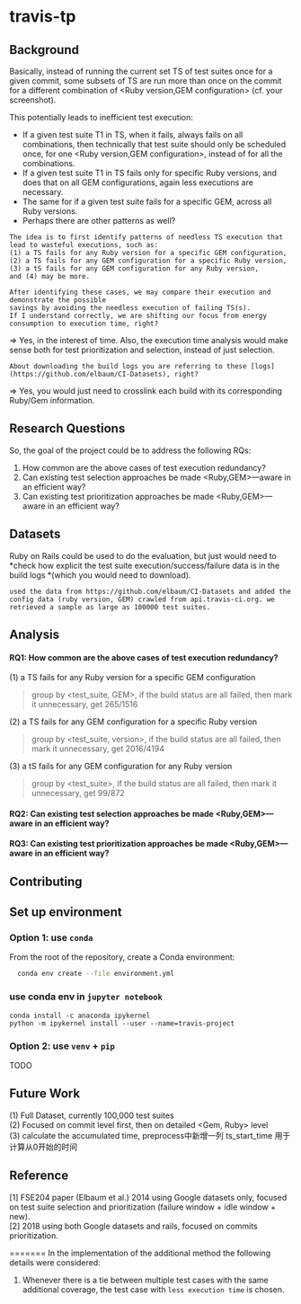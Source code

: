 # travis-tp

## Background
Basically, instead of running the current set TS of test suites once for a given commit, some subsets of TS are run more than once on the commit for a different combination of <Ruby version,GEM configuration> (cf. your screenshot).

This potentially leads to inefficient test execution:
- If a given test suite T1 in TS, when it fails, always fails on all combinations, then technically that test suite should only be scheduled once, for one <Ruby version,GEM configuration>, instead of for all the combinations.
- If a given test suite T1 in TS fails only for specific Ruby versions, and does that on all GEM configurations, again less executions are necessary.
- The same for if a given test suite fails for a specific GEM, across all Ruby versions.
- Perhaps there are other patterns as well?


 
```
The idea is to first identify patterns of needless TS execution that lead to wasteful executions, such as:
(1) a TS fails for any Ruby version for a specific GEM configuration,
(2) a TS fails for any GEM configuration for a specific Ruby version,
(3) a tS fails for any GEM configuration for any Ruby version,
and (4) may be more.

After identifying these cases, we may compare their execution and demonstrate the possible
savings by avoiding the needless execution of failing TS(s).
If I understand correctly, we are shifting our focus from energy consumption to execution time, right?
```
    
=> Yes, in the interest of time. Also, the execution time analysis would make sense both for test prioritization and selection, instead of just selection.

    About downloading the build logs you are referring to these [logs](https://github.com/elbaum/CI-Datasets), right?

=> Yes, you would just need to crosslink each build with its corresponding Ruby/Gem information.


## Research Questions
So, the goal of the project could be to address the following RQs:
1. How common are the above cases of test execution redundancy?
2. Can existing test selection approaches be made <Ruby,GEM>—aware in an efficient way?
3. Can existing test prioritization approaches be made <Ruby,GEM>—aware in an efficient way?

## Datasets
Ruby on Rails could be used to do the evaluation, but just would need to *check how explicit the test suite execution/success/failure data is in the build logs *(which you would need to download).


    used the data from https://github.com/elbaum/CI-Datasets and added the config data (ruby version, GEM) crawled from api.travis-ci.org. we retrieved a sample as large as 100000 test suites.

## Analysis
#### RQ1: How common are the above cases of test execution redundancy?
 (1) a TS fails for any Ruby version for a specific GEM configuration      
> group by <test_suite, GEM>, if the build status are all failed, then mark it unnecessary, get 265/1516
 
 (2) a TS fails for any GEM configuration for a specific Ruby version   
> group by <test_suite, version>, if the build status are all failed, then mark it unnecessary, get 2016/4194
 
 (3) a tS fails for any GEM configuration for any Ruby version   
 > group by <test_suite>, if the build status are all failed, then mark it unnecessary, get 99/872

#### RQ2: Can existing test selection approaches be made <Ruby,GEM>—aware in an efficient way?

#### RQ3: Can existing test prioritization approaches be made <Ruby,GEM>—aware in an efficient way?


##  Contributing
## Set up environment
### Option 1: use `conda`
From the root of the repository, create a Conda environment:
 ```bash
   conda env create --file environment.yml
```
### use conda env in `jupyter notebook`
```
conda install -c anaconda ipykernel
python -m ipykernel install --user --name=travis-project
```
### Option 2: use `venv` + `pip`
TODO

## Future Work
(1) Full Dataset, currently 100,000 test suites   
(2) Focused on commit level first, then on detailed <Gem, Ruby> level   
(3) calculate the accumulated time, preprocess中新增一列 ts_start_time 用于计算从0开始的时间


## Reference
[1] FSE204 paper (Elbaum et al.) 2014 using Google datasets only, focused on test suite selection and prioritization (failure window + idle window + new).   
[2] 2018 using both Google datasets and rails, focused on commits prioritization.

=======
In the implementation of the additional method the following details were considered:
1. Whenever there is a tie between multiple test cases with
the same additional coverage, the test case with `less execution time` is chosen.



